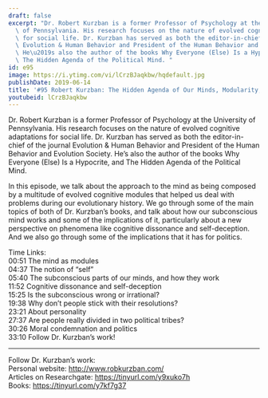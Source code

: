 ```yaml
---
draft: false
excerpt: "Dr. Robert Kurzban is a former Professor of Psychology at the University\
  \ of Pennsylvania. His research focuses on the nature of evolved cognitive adaptations\
  \ for social life. Dr. Kurzban has served as both the editor-in-chief of the journal\
  \ Evolution & Human Behavior and President of the Human Behavior and Evolution Society.\
  \ He\u2019s also the author of the books Why Everyone (Else) Is a Hypocrite, and\
  \ The Hidden Agenda of the Political Mind. "
id: e95
image: https://i.ytimg.com/vi/lCrzBJaqkbw/hqdefault.jpg
publishDate: 2019-06-14
title: '#95 Robert Kurzban: The Hidden Agenda of Our Minds, Modularity, and Politics'
youtubeid: lCrzBJaqkbw
---
```

Dr. Robert Kurzban is a former Professor of Psychology at the University of Pennsylvania. His research focuses on the nature of evolved cognitive adaptations for social life. Dr. Kurzban has served as both the editor-in-chief of the journal Evolution & Human Behavior and President of the Human Behavior and Evolution Society. He’s also the author of the books Why Everyone (Else) Is a Hypocrite, and The Hidden Agenda of the Political Mind. 

In this episode, we talk about the approach to the mind as being composed by a multitude of evolved cognitive modules that helped us deal with problems during our evolutionary history. We go through some of the main topics of both of Dr. Kurzban’s books, and talk about how our subconscious mind works and some of the implications of it, particularly about a new perspective on phenomena like cognitive dissonance and self-deception. And we also go through some of the implications that it has for politics.

Time Links:  
00:51  The mind as modules   
04:37  The notion of “self”            
05:40  The subconscious parts of our minds, and how they work    
11:52  Cognitive dissonance and self-deception  
15:25  Is the subconscious wrong or irrational?      
19:38  Why don’t people stick with their resolutions?           
23:21  About personality  
27:37  Are people really divided in two political tribes?  
30:26  Moral condemnation and politics  
33:10  Follow Dr. Kurzban’s work!

---

Follow Dr. Kurzban’s work:  
Personal website: http://www.robkurzban.com/  
Articles on Researchgate: https://tinyurl.com/y9xuko7h  
Books: https://tinyurl.com/y7kf7g37
